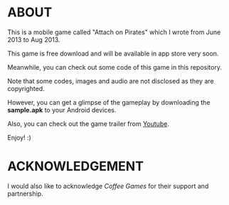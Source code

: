 ABOUT
=====

This is a mobile game called "Attach on Pirates" which I wrote from June 2013 to Aug 2013. 

This game is free download and will be available in app store very soon.

Meanwhile, you can check out some code of this game in this repository.

Note that some codes, images and audio are not disclosed as they are copyrighted.

However, you can get a glimpse of the gameplay by downloading the **sample.apk** to your Android devices.

Also, you can check out the game trailer from [Youtube](https://www.youtube.com/watch?v=GC4CD5utn_E#action=share/).

Enjoy! :)


ACKNOWLEDGEMENT
===============
I would also like to acknowledge *Coffee Games* for their support and partnership.